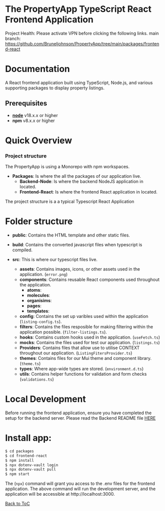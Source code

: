 # The PropertyApp TypeScript React Frontend Application

Project Health:
Please activate VPN before clicking the following links.
main branch: https://github.com/Bruneljohnson/PropertyApp/tree/main/packages/frontend-react

# Documentation

A React frontend application built using TypeScript, Node.js, and various supporting packages to display property listings.

## Prerequisites

- **[node](https://nodejs.org/en/download/)** v18.x.x or higher
- **npm** v8.x.x or higher

# Quick Overview

### Project structure

The PropertyApp is using a Monorepo with npm workspaces.

- **Packages**: Is where the all the packages of our application live.
  - **Backend-Node**: Is where the backend NodeJS application in located.
  - **Frontend-React**: Is where the frontend React application in located.

The project structure is a a typical Typescript React Application

# Folder structure

- **public**: Contains the HTML template and other static files.
- **build**: Contains the converted javascript files when typescript is compiled.
- **src**: This is where our typescript files live.

  - **assets**: Contains images, icons, or other assets used in the application. (`error.png`)
  - **components**: Contains reusable React components used throughout the application.
    - **atoms**:
    - **molecules**:
    - **organisims**:
    - **pages**:
    - **templates**:
  - **config**: Contains the set up varibles used within the application (`listing-config.ts`).
  - **filters**: Contains the files resposible for making filtering within the application possible. (`filter-listings.ts`).
  - **hooks**: Contains custom hooks used in the application. (`useFetch.ts`)
  - **mocks**: Contains the files used for test our application. (`listings.ts`)
  - **Providers**: Contains files that allow use to utilise CONTEXT throughout our application. (`ListingFitersProvider.ts`)
  - **themes**: Contains files for our Mui theme and component library.(`theme.ts`)
  - **types**: Where app-wide types are stored. (`environment.d.ts`)
  - **utils**: Contains helper functions for validation and form checks (`validations.ts`)

# Local Development

Before running the frontend application, ensure you have completed the setup for the backend server.
Please read the Backend README file [HERE](https://github.com/Bruneljohnson/PropertyApp/blob/main/packages/backend-node/README.md)

# Install app:

```bash
$ cd packages
$ cd frontend-react
$ npm install
$ npx dotenv-vault login
$ npx dotenv-vault pull
$ npm start
```

The (`npx`) command will grant you access to the .env files for the frontend application.
The above command will run the development server, and the application will be accessible at http://localhost:3000.

[Back to ToC](#the-propertyapp-typescript-react-frontend-application)
